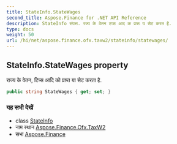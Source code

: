 ```yaml
---
title: StateInfo.StateWages
second_title: Aspose.Finance for .NET API Reference
description: StateInfo संपत्त. रज्य के वेतन टप्स आद क प्रप्त य सेट करत है.
type: docs
weight: 50
url: /hi/net/aspose.finance.ofx.taxw2/stateinfo/statewages/
---
```

## StateInfo.StateWages property

राज्य के वेतन, टिप्स आदि को प्राप्त या सेट करता है.

```csharp
public string StateWages { get; set; }
```

### यह सभी देखें

* class [StateInfo](../)
* नाम स्थान [Aspose.Finance.Ofx.TaxW2](../../stateinfo/)
* सभा [Aspose.Finance](../../../)


